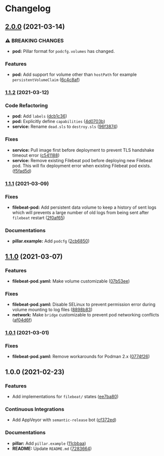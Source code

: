 # Changelog

## [2.0.0](https://github.com/extra2000/filebeat-formula/compare/v1.1.2...v2.0.0) (2021-03-14)


### ⚠ BREAKING CHANGES

* **pod:** Pillar format for `podcfg.volumes` has changed.

### Features

* **pod:** Add support for volume other than `hostPath` for example `persistentVolumeClaim` ([6c4c8af](https://github.com/extra2000/filebeat-formula/commit/6c4c8af37f14a18c5536a734b2cca93daff6482c))

### [1.1.2](https://github.com/extra2000/filebeat-formula/compare/v1.1.1...v1.1.2) (2021-03-12)


### Code Refactoring

* **pod:** Add `labels` ([dcb1c36](https://github.com/extra2000/filebeat-formula/commit/dcb1c36e91168275860aec19585cb10ceb337f6b))
* **pod:** Explicitly define `capabilities` ([4d0703b](https://github.com/extra2000/filebeat-formula/commit/4d0703bacc8ae3aaa9815584bdb098999bc7b026))
* **service:** Rename `dead.sls` to `destroy.sls` ([96f3874](https://github.com/extra2000/filebeat-formula/commit/96f3874146a2747aae57d365fd31fcce83b831ca))


### Fixes

* **service:** Pull image first before deployment to prevent TLS handshake timeout error ([c541188](https://github.com/extra2000/filebeat-formula/commit/c541188dd6fd61bcc84cf3b1b933e7b1c8b70c36))
* **service:** Remove existing Filebeat pod before deploying new Filebeat pod. This will fix deployment error when existing Filebeat pod exists. ([f5fad5d](https://github.com/extra2000/filebeat-formula/commit/f5fad5d0e7361734bcf260e0c39e25dad9a8edf6))

### [1.1.1](https://github.com/extra2000/filebeat-formula/compare/v1.1.0...v1.1.1) (2021-03-09)


### Fixes

* **filebeat-pod:** Add persistent data volume to keep a history of sent logs which will prevents a large number of old logs from being sent after `filebeat` restart ([2f0af65](https://github.com/extra2000/filebeat-formula/commit/2f0af65637250f6f5662821c1bad774d3a846119))


### Documentations

* **pillar.example:** Add `podcfg` ([2cb6850](https://github.com/extra2000/filebeat-formula/commit/2cb6850bf4194bbbec627ae97fd7340197b1a92d))

## [1.1.0](https://github.com/extra2000/filebeat-formula/compare/v1.0.1...v1.1.0) (2021-03-07)


### Features

* **filebeat-pod.yaml:** Make volume customizable ([07b53ee](https://github.com/extra2000/filebeat-formula/commit/07b53ee2f000caeac9d01863a45f132714f41611))


### Fixes

* **filebeat-pod.yaml:** Disable SELinux to prevent permission error during volume mounting to log files ([8898b83](https://github.com/extra2000/filebeat-formula/commit/8898b834c791513732c2ed450d716f0f12ee2eba))
* **network:** Make `bridge` customizable to prevent pod networking conflicts ([af04d6f](https://github.com/extra2000/filebeat-formula/commit/af04d6fcd32c1a1080b31e694bf620d26b464478))

### [1.0.1](https://github.com/extra2000/filebeat-formula/compare/v1.0.0...v1.0.1) (2021-03-01)


### Fixes

* **filebeat-pod.yaml:** Remove workarounds for Podman 2.x ([0774f26](https://github.com/extra2000/filebeat-formula/commit/0774f26d5eeb6947c8863580eeb8e8b80cdf8f87))

## 1.0.0 (2021-02-23)


### Features

* Add implementations for `filebeat/` states ([ee7ba80](https://github.com/extra2000/filebeat-formula/commit/ee7ba800b5ff9fa93c95ed87788da1e1dfd0b0d4))


### Continuous Integrations

* Add AppVeyor with `semantic-release` bot ([cf372ed](https://github.com/extra2000/filebeat-formula/commit/cf372ed7c6b595afea4fa54ea2970aba92269db8))


### Documentations

* **pillar:** Add `pillar.example` ([11cbbaa](https://github.com/extra2000/filebeat-formula/commit/11cbbaaa70ef3156f0825b939b8b6427491ad49c))
* **README:** Update `README.md` ([7283664](https://github.com/extra2000/filebeat-formula/commit/7283664d33c9a3f7d5bd0ff27cdecd872daeff6f))
